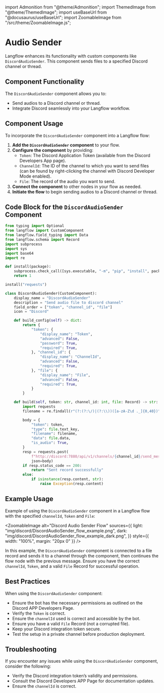   import Admonition from "@theme/Admonition";
  import ThemedImage from "@theme/ThemedImage";
  import useBaseUrl from "@docusaurus/useBaseUrl";
  import ZoomableImage from "/src/theme/ZoomableImage.js";

  # Audio Sender

  Langflow enhances its functionality with custom components like `DiscordAudioSender`. This component sends files to a specified Discord channel or thread.

  ## Component Functionality

  <Admonition type="tip" title="Component Functionality">

  The `DiscordAudioSender` component allows you to:

  - Send audios to a Discord channel or thread.
  - Integrate Discord seamlessly into your Langflow workflow.

  </Admonition>

  ## Component Usage

  To incorporate the `DiscordAudioSender` component into a Langflow flow:

  1. **Add the `DiscordAudioSender` component** to your flow.
  2. **Configure the component** by providing:
     - `Token`: The Discord Application Token (available from the Discord Developers App page).
     - `ChannelId`: The ID of the channel to which you want to send files (can be found by right-clicking the channel with Discord Developer Mode enabled).
     - `File`: The record of the audio you want to send.
  3. **Connect the component** to other nodes in your flow as needed.
  4. **Initiate the flow** to begin sending audios to a Discord channel or thread.

  ## Code Block for the `DiscordAudioSender` Component

  ```python
  from typing import Optional
  from langflow import CustomComponent
  from langflow.field_typing import Data
  from langflow.schema import Record
  import subprocess
  import sys
  import base64
  import re
  
  def install(package):
      subprocess.check_call([sys.executable, "-m", "pip", "install", package])
      return 1
  
  install("requests")
  
  class DiscordAudioSender(CustomComponent):
      display_name = "DiscordAudioSender"
      description = "Send audio file to discord channel"
      field_order = ["token", "channel_id", "file"]
      icon = "Discord"
  
      def build_config(self) -> dict:
          return {
              "token": {
                  "display_name": "Token",
                  "advanced": False,
                  "password": True,
                  "required": True,
              }, "channel_id": {
                  "display_name": "ChannelId",
                  "advanced": False,
                  "required": True,
              }, "file": {
                  "display_name": "File",
                  "advanced": False,
                  "required": True,
              }
          }
  
      def build(self, token: str, channel_id: int, file: Record) -> str:
          import requests
          filename = re.findall(r"(?:(?:\/)|(?:\\))([a-zA-Z\d ._]{0,40})", file.file_path)[-1]
  
          body = {
              "token": token,
              "type": file.text_key,
              "filename": filename,
              "data": file.data,
              "is_audio": True,
          }
          resp = requests.post(
              f"http://discord:7880/api/v1/channels/{channel_id}/send_message",
              json=body)
          if resp.status_code == 200:
              return "Sent record successfully"
          else:
              if isinstance(resp.content, str):
                  raise Exception(resp.content)
  
  ```

  ## Example Usage

  <Admonition type="info" title="Example Usage">

  Example of using the `DiscordAudioSender` component in a Langflow flow with the specified `channelId`, `Token` and `File`:

  <ZoomableImage
    alt="Discord Audio Sender Flow"
    sources={{
      light: "img/discord/DiscordAudioSender_flow_example.png",
      dark: "img/discord/DiscordAudioSender_flow_example_dark.png",
    }}
    style={{ width: "100%", margin: "20px 0" }}
  />

  In this example, the `DiscordAudioSender` component is connected to a file record and sends it to a channel through the component, then continues the flow node with the previous message. Ensure you have the correct `channelId`, `Token`, and a valid `File` Record for successful operation.

  </Admonition>

  ## Best Practices

  <Admonition type="tip" title="Best Practices">

  When using the `DiscordAudioSender` component:

  - Ensure the bot has the necessary permissions as outlined on the Discord APP Developers Page.
  - Verify the `Token` is correct.
  - Ensure the `channelId` used is correct and accessible by the bot.
  - Ensure you have a valid `File` Record (not a corrupted file).
  - Keep your Discord integration token secure.
  - Test the setup in a private channel before production deployment.

  </Admonition>

  ## Troubleshooting

  <Admonition type="caution" title="Troubleshooting">

  If you encounter any issues while using the `DiscordAudioSender` component, consider the following:

  - Verify the Discord integration token’s validity and permissions.
  - Consult the Discord Developers APP Page for documentation updates.
  - Ensure the `channelId` is correct.

  </Admonition>